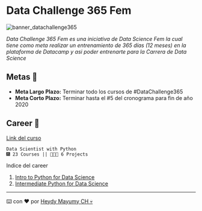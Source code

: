 # Data Challenge 365 Fem

![banner_datachallenge365](https://www.notion.so/image/https%3A%2F%2Fscontent.flim15-2.fna.fbcdn.net%2Fv%2Ft1.0-9%2F25508048_167603193846776_3919949558497875668_n.png%3F_nc_cat%3D108%26ccb%3D2%26_nc_sid%3De3f864%26_nc_ohc%3D1UiyIWz3VQAAX8vxvHZ%26_nc_ht%3Dscontent.flim15-2.fna%26oh%3Da190c71468866fee93e59c2babf73d01%26oe%3D5FD54F66?table=block&id=599b04a9-f0c7-406f-86bc-9ce15aae4e52&width=2190&userId=1e9f9443-7f0c-4cb2-949a-97ee7cecfdd8&cache=v2)

_Data Challenge 365 Fem es una iniciativa de Data Science Fem la cual tiene como meta realizar un entrenamiento de 365 días (12 meses) en la plataforma de Datacamp y asi poder entrenarte para la Carrera de Data Science_

## Metas 🚀

- **Meta Largo Plazo:** Terminar todo los cursos de #DataChallenge365
- **Meta Corto Plazo:** Terminar hasta el #5 del cronograma para fin de año 2020

## Career 🤖 
[Link del curso](https://learn.datacamp.com/career-tracks/data-scientist-with-python)

```
Data Scientist with Python
🎆 23 Courses || 👩🏻‍💼 6 Projects
```


Indice del career
1. [Intro to Python for Data Science](https://github.com/MayumyCH/dc_datascientist_with_python_dsfem/blob/main/notebooks/1.Introduction%20to%20Python.ipynb)
2. [Intermediate Python for Data Science](https://github.com/MayumyCH/dc_datascientist_with_python_dsfem/blob/main/notebooks/2.Intermediate%20Python.ipynb)

---
⌨️ con ❤️ por [Heydy Mayumy CH 💀](https://github.com/MayumyCH)